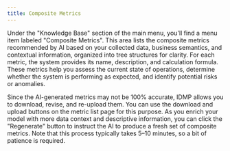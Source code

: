 ```yaml
---
title: Composite Metrics
---
```


Under the "Knowledge Base" section of the main menu, you'll find a menu item labeled "Composite Metrics". This area lists the composite metrics recommended by AI based on your collected data, business semantics, and contextual information, organized into tree structures for clarity. For each metric, the system provides its name, description, and calculation formula. These metrics help you assess the current state of operations, determine whether the system is performing as expected, and identify potential risks or anomalies.

Since the AI-generated metrics may not be 100% accurate, IDMP allows you to download, revise, and re-upload them. You can use the download and upload buttons on the metric list page for this purpose. As you enrich your model with more data context and descriptive information, you can click the "Regenerate" button to instruct the AI to produce a fresh set of composite metrics. Note that this process typically takes 5–10 minutes, so a bit of patience is required.
